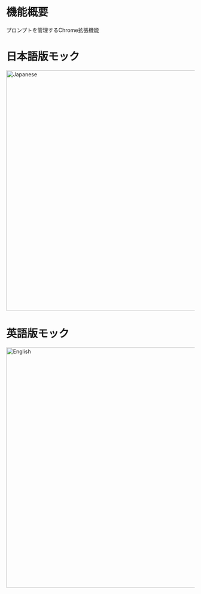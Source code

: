 # 機能概要
プロンプトを管理するChrome拡張機能

# 日本語版モック
<img width="640" alt="Japanese" src="https://github.com/Ryo7TechHub/prompt_management/assets/109450893/ad54ea55-0744-44a5-a060-a4642bd5ec9e">

# 英語版モック
<img width="640" alt="English" src="https://github.com/Ryo7TechHub/prompt_management/assets/109450893/216ba9ff-6b8e-4496-be9e-9aa3313a4cb2">

